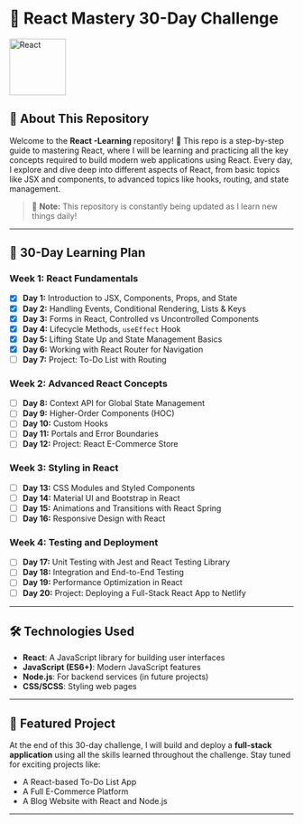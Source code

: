 # 🚀 React Mastery 30-Day Challenge

<img src="https://upload.wikimedia.org/wikipedia/commons/a/a7/React-icon.svg" alt="React" width="100"/>

## 📝 About This Repository

Welcome to the **React -Learning** repository! 🎉 This repo is a step-by-step guide to mastering React, where I will be learning and practicing all the key concepts required to build modern web applications using React. Every day, I explore and dive deep into different aspects of React, from basic topics like JSX and components, to advanced topics like hooks, routing, and state management.

> 🚧 **Note:** This repository is constantly being updated as I learn new things daily!

---

## 📅 30-Day Learning Plan

### Week 1: React Fundamentals
- [x] **Day 1:** Introduction to JSX, Components, Props, and State
- [x] **Day 2:** Handling Events, Conditional Rendering, Lists & Keys
- [x] **Day 3:** Forms in React, Controlled vs Uncontrolled Components
- [x] **Day 4:** Lifecycle Methods, `useEffect` Hook
- [x] **Day 5:** Lifting State Up and State Management Basics
- [x] **Day 6:** Working with React Router for Navigation
- [ ] **Day 7:** Project: To-Do List with Routing

### Week 2: Advanced React Concepts
- [ ] **Day 8:** Context API for Global State Management
- [ ] **Day 9:** Higher-Order Components (HOC)
- [ ] **Day 10:** Custom Hooks
- [ ] **Day 11:** Portals and Error Boundaries
- [ ] **Day 12:** Project: React E-Commerce Store

### Week 3: Styling in React
- [ ] **Day 13:** CSS Modules and Styled Components
- [ ] **Day 14:** Material UI and Bootstrap in React
- [ ] **Day 15:** Animations and Transitions with React Spring
- [ ] **Day 16:** Responsive Design with React

### Week 4: Testing and Deployment
- [ ] **Day 17:** Unit Testing with Jest and React Testing Library
- [ ] **Day 18:** Integration and End-to-End Testing
- [ ] **Day 19:** Performance Optimization in React
- [ ] **Day 20:** Project: Deploying a Full-Stack React App to Netlify

---

## 🛠️ Technologies Used

- **React**: A JavaScript library for building user interfaces
- **JavaScript (ES6+)**: Modern JavaScript features
- **Node.js**: For backend services (in future projects)
- **CSS/SCSS**: Styling web pages

---

## 🌟 Featured Project

At the end of this 30-day challenge, I will build and deploy a **full-stack application** using all the skills learned throughout the challenge. Stay tuned for exciting projects like:
- A React-based To-Do List App
- A Full E-Commerce Platform
- A Blog Website with React and Node.js

---


